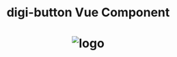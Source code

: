 <h1 align="center">
   digi-button Vue Component
</h1>

<h1 align="center">
    <img :src="$withBase('/img/components/digi-button/digi-button.png')" alt="logo">
</h1>
